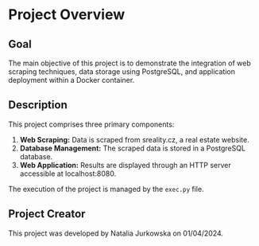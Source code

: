 # Project Overview

## Goal
The main objective of this project is to demonstrate the integration of web scraping techniques, data storage using PostgreSQL, and application deployment within a Docker container.

## Description
This project comprises three primary components:
1. **Web Scraping:** Data is scraped from sreality.cz, a real estate website.
2. **Database Management:** The scraped data is stored in a PostgreSQL database.
3. **Web Application:** Results are displayed through an HTTP server accessible at localhost:8080.

The execution of the project is managed by the `exec.py` file.

## Project Creator
This project was developed by Natalia Jurkowska on 01/04/2024.
